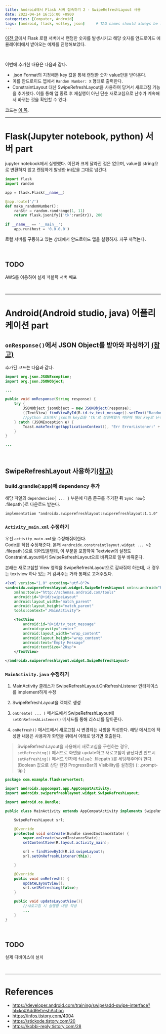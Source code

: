 ```yaml
---
title: Android에서 Flask 서버 접속하기 2 - SwipeRefreshLayout 사용
date: 2022-04-14 16:55:00 +0900
categories: [Computer, Android]
tags: [android, flask, volley, json]     # TAG names should always be lowercase
---
```


[이전 글](https://coitloz88.github.io/posts/flask-android-1/)에서 Flask 로컬 서버에서 랜덤한 숫자를 발생시키고 해당 숫자를 안드로이드 에뮬레이터에서 받아오는 예제를 진행해보았다.  

<br>

이번에 추가한 내용은 다음과 같다.
* .json Format의 지정해둔 key 값을 통해 랜덤한 숫자 value만을 받아온다.
* 이를 안드로이드 앱에서 `Random Number: X` 형태로 출력한다.
* ConstraintLayout 대신 SwipeRefreshLayout을 사용하여 당겨서 새로고침 기능을 추가했다. 이를 통해 앱 종료 후 재실행이 아닌 단순 새로고침으로 난수가 계속해서 바뀌는 것을 확인할 수 있다.

코드는 [이 쪽](https://github.com/coitloz88/Flask-Android-link/tree/main/AndroidApp).  


---

# Flask(Jupyter notebook, python) 서버 part
jupyter notebook에서 실행했다. 이전과 크게 달라진 점은 없으며, value를 string으로 변환하지 않고 랜덤하게 발생한 int값을 그대로 넘긴다.
```python
import flask
import random

app = flask.Flask(__name__)

@app.route('/')
def make_randomNumber():
    ranStr = random.randrange(1, 11)
    return flask.jsonify({'tk':ranStr}), 200
    
if __name__ == '__main__':
    app.run(host = '0.0.0.0')
```

로컬 서버를 구동하고 있는 상태에서 안드로이드 앱을 실행하자. 자꾸 까먹는다.  

<br>

## TODO  
AWS를 이용하여 실제 퍼블릭 서버 배포

<br>

---

# Android(Android studio, java) 어플리케이션 part

## `onResponse()`에서  JSON Object를 받아와 파싱하기 [(참고)](https://infos.tistory.com/4004)

추가된 코드는 다음과 같다.
```java
import org.json.JSONException;
import org.json.JSONObject;

...

public void onResponse(String response) {
    try {
        JSONObject jsonObject = new JSONObject(response);
        ((TextView) findViewById(R.id.tv_test_message)).setText("Random Number: " + jsonObject.getInt("tk"));
        //python 코드에서 json의 key값을 'tk'로 설정해줬기 때문에 해당 key로 난수 value를 받아온다.
    } catch (JSONException e) {
        Toast.makeText(getApplicationContext(), "Err ErrorListener:" + e, Toast.LENGTH_SHORT).show();
    }
}

...
```

<br>

## SwipeRefreshLayout 사용하기[(참고)](https://stickode.tistory.com/20)

### build.grandle(:app)에 dependency 추가
해당 파일의 `dependencies{ ... }` 부분에 다음 문구를 추가한 뒤 `Sync now`{: .filepath }로 다운로드 받는다.
```
implementation "androidx.swiperefreshlayout:swiperefreshlayout:1.1.0"
```

### `Activity_main.xml` 수정하기
우선 `activity_main.xml`을 수정해줘야한다.  
Code를 직접 수정해준다. 본래 `<androidx.constraintlayout.widget ... >`{: .filepath }으로 되어있을텐데, 이 부분을 포함하여 Textview의 설정도 ConstraintLayout에서 SwipeRefreshLayout으로 바뀌므로 일부 바꿔준다.  

본래는 새로고침할 View 영역을 SwipeRefreshLayout으로 감싸줘야 하는데, 내 경우는 textview 하나 있는 거 감싸주는 거라 통째로 고쳐주었다.

```xml
<?xml version="1.0" encoding="utf-8"?>
<androidx.swiperefreshlayout.widget.SwipeRefreshLayout xmlns:android="http://schemas.android.com/apk/res/android"
    xmlns:tools="http://schemas.android.com/tools"
    android:id="@+id/swipeLayout"
    android:layout_width="match_parent"
    android:layout_height="match_parent"
    tools:context=".MainActivity">

    <TextView
        android:id="@+id/tv_test_message"
        android:gravity="center"
        android:layout_width="wrap_content"
        android:layout_height="wrap_content"
        android:text="Empty Message"
        android:textSize="20sp">
    </TextView>

</androidx.swiperefreshlayout.widget.SwipeRefreshLayout>
```

### `MainActivity.java` 수정하기
1. MainActivity 클래스가 SwipeRefreshLayout.OnRefreshListener 인터페이스를 implement하게 수정

2. SwipeRefreshLayout을 객체로 생성

3. `onCreate( ... )` 메서드에서 SwipeRefreshLayout에 `setOnRefreshListener()` 메서드를 통해 리스너를 달아준다.  

4. `onRefresh()` 메서드에서 새로고침 시 변경되는 사항을 작성한다. 해당 메서드에 작성한 내용은 사용자가 화면을 위에서 아래로 당기면 호출된다. 

> SwipeRefreshLayout을 사용해서 새로고침을 구현하는 경우, `setRefreshing()` 메서드로 화면을 update하고 새로고침이 끝났다면 반드시 `setRefreshing()` 메서드 인자에 `false`{: .filepath }를 세팅해주어야 한다. (Boolean 값으로 상단 원형 ProgressBar의 Visibility를 설정함)
{: .prompt-tip }

```java
package com.example.flaskservertest;

import androidx.appcompat.app.AppCompatActivity;
import androidx.swiperefreshlayout.widget.SwipeRefreshLayout;

import android.os.Bundle;

public class MainActivity extends AppCompatActivity implements SwipeRefreshLayout.OnRefreshListener {

    SwipeRefreshLayout srl;

    @Override
    protected void onCreate(Bundle savedInstanceState) {
        super.onCreate(savedInstanceState);
        setContentView(R.layout.activity_main);

        srl = findViewById(R.id.swipeLayout);
        srl.setOnRefreshListener(this);

    }

    @Override
    public void onRefresh() {
        updateLayoutView();
        srl.setRefreshing(false);
    }

    public void updateLayoutView(){
        //새로고침 시 실행할 내용 작성
        ...
    }
}
```

<br>

## TODO
실제 디바이스에 설치

<br>

---

# References
* <https://developer.android.com/training/swipe/add-swipe-interface?hl=ko#AddRefreshAction>
* <https://infos.tistory.com/4004> 
* <https://stickode.tistory.com/20>
* <https://kobbi-reply.tistory.com/28>
